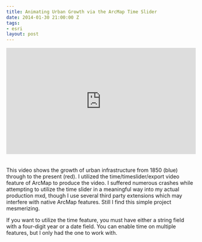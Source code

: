 ```yaml
---
title: Animating Urban Growth via the ArcMap Time Slider
date: 2014-01-30 21:00:00 Z
tags:
- esri
layout: post
---
```

<div style="position:relative;height:0;padding-bottom:56.21%"><iframe src="https://www.youtube.com/embed/mfWts1JnHVw?controls=0&autoplay=1&loop=1&playlist=mfWts1JnHVw&showinfo=0&rel=0" style="position:absolute;width:100%;height:100%;left:0" width="641" height="360" frameborder="0" allowfullscreen></iframe></div>
<br><br>
This video shows the growth of urban infrastructure from 1850 (blue) through to the present (red).
I utilized the time/timeslider/export video feature of ArcMap to produce the video. I suffered numerous crashes
while attempting to utilize the time slider in a meaningful way into my actual production mxd, though I use
several third party extensions which may interfere with native ArcMap features. Still I find this simple project mesmerizing.

If you want to utilize the time feature, you must have either a string field with a four-digit year or a date field. You
can enable time on multiple features, but I only had the one to work with.
